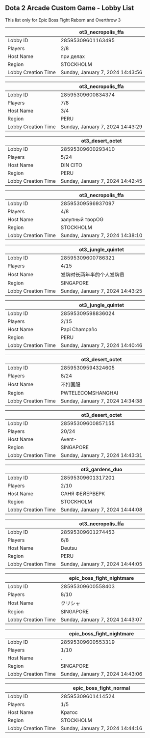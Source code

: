 ## Dota 2 Arcade Custom Game - Lobby List

This list only for Epic Boss Fight Reborn and Overthrow 3

|  | ot3_necropolis_ffa |
| ------ | ------ |
| Lobby ID | 28595309601163495 |
| Players | 2/8 |
| Host Name | при делах |
| Region | STOCKHOLM |
| Lobby Creation Time | Sunday, January 7, 2024 14:43:56 |


|  | ot3_necropolis_ffa |
| ------ | ------ |
| Lobby ID | 28595309600834374 |
| Players | 7/8 |
| Host Name | 3/4 |
| Region | PERU |
| Lobby Creation Time | Sunday, January 7, 2024 14:43:29 |


|  | ot3_desert_octet |
| ------ | ------ |
| Lobby ID | 28595309600293410 |
| Players | 5/24 |
| Host Name | DIN CITO |
| Region | PERU |
| Lobby Creation Time | Sunday, January 7, 2024 14:42:45 |


|  | ot3_necropolis_ffa |
| ------ | ------ |
| Lobby ID | 28595309596937097 |
| Players | 4/8 |
| Host Name | залупный творOG |
| Region | STOCKHOLM |
| Lobby Creation Time | Sunday, January 7, 2024 14:38:10 |


|  | ot3_jungle_quintet |
| ------ | ------ |
| Lobby ID | 28595309600786321 |
| Players | 4/15 |
| Host Name | 发牌时长两年半的个人发牌员 |
| Region | SINGAPORE |
| Lobby Creation Time | Sunday, January 7, 2024 14:43:25 |


|  | ot3_jungle_quintet |
| ------ | ------ |
| Lobby ID | 28595309598836024 |
| Players | 2/15 |
| Host Name | Papi Champaño |
| Region | PERU |
| Lobby Creation Time | Sunday, January 7, 2024 14:40:46 |


|  | ot3_desert_octet |
| ------ | ------ |
| Lobby ID | 28595309594324605 |
| Players | 8/24 |
| Host Name | 不打国服 |
| Region | PWTELECOMSHANGHAI |
| Lobby Creation Time | Sunday, January 7, 2024 14:34:38 |


|  | ot3_desert_octet |
| ------ | ------ |
| Lobby ID | 28595309600857155 |
| Players | 20/24 |
| Host Name | Avent- |
| Region | SINGAPORE |
| Lobby Creation Time | Sunday, January 7, 2024 14:43:31 |


|  | ot3_gardens_duo |
| ------ | ------ |
| Lobby ID | 28595309601317201 |
| Players | 2/10 |
| Host Name | САНЯ ФЕЙЕРВЕРК |
| Region | STOCKHOLM |
| Lobby Creation Time | Sunday, January 7, 2024 14:44:08 |


|  | ot3_necropolis_ffa |
| ------ | ------ |
| Lobby ID | 28595309601274453 |
| Players | 6/8 |
| Host Name | Deutsu |
| Region | PERU |
| Lobby Creation Time | Sunday, January 7, 2024 14:44:05 |


|  | epic_boss_fight_nightmare |
| ------ | ------ |
| Lobby ID | 28595309600558403 |
| Players | 8/10 |
| Host Name | クリシャ |
| Region | SINGAPORE |
| Lobby Creation Time | Sunday, January 7, 2024 14:43:07 |


|  | epic_boss_fight_nightmare |
| ------ | ------ |
| Lobby ID | 28595309600553319 |
| Players | 1/10 |
| Host Name | . |
| Region | SINGAPORE |
| Lobby Creation Time | Sunday, January 7, 2024 14:43:06 |


|  | epic_boss_fight_normal |
| ------ | ------ |
| Lobby ID | 28595309601414524 |
| Players | 1/5 |
| Host Name | Кратос |
| Region | STOCKHOLM |
| Lobby Creation Time | Sunday, January 7, 2024 14:44:16 |



